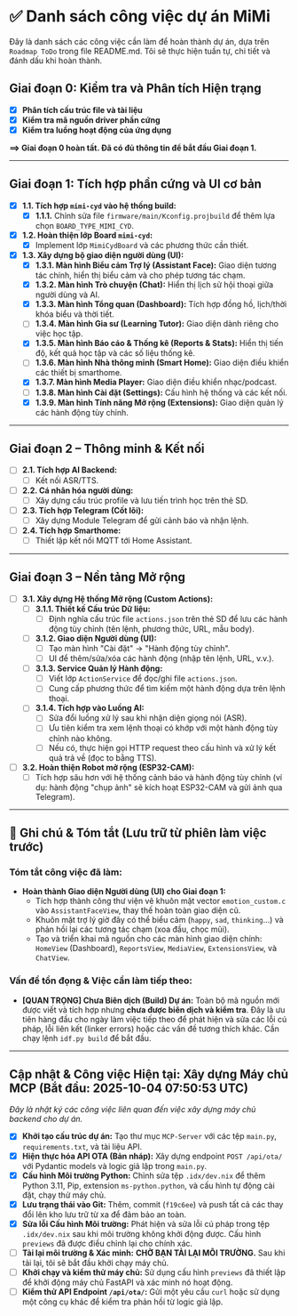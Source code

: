# ✅ Danh sách công việc dự án MiMi

Đây là danh sách các công việc cần làm để hoàn thành dự án, dựa trên `Roadmap ToDo` trong file README.md. Tôi sẽ thực hiện tuần tự, chi tiết và đánh dấu khi hoàn thành.

## Giai đoạn 0: Kiểm tra và Phân tích Hiện trạng

-   [x] **Phân tích cấu trúc file và tài liệu**
-   [x] **Kiểm tra mã nguồn driver phần cứng**
-   [x] **Kiểm tra luồng hoạt động của ứng dụng**

**==> Giai đoạn 0 hoàn tất. Đã có đủ thông tin để bắt đầu Giai đoạn 1.**

---

## Giai đoạn 1: Tích hợp phần cứng và UI cơ bản

-   [x] **1.1. Tích hợp `mimi-cyd` vào hệ thống build:**
    -   [x] **1.1.1.** Chỉnh sửa file `firmware/main/Kconfig.projbuild` để thêm lựa chọn `BOARD_TYPE_MIMI_CYD`.
-   [x] **1.2. Hoàn thiện lớp Board `mimi-cyd`:**
    -   [x] Implement lớp `MimiCydBoard` và các phương thức cần thiết.
-   [x] **1.3. Xây dựng bộ giao diện người dùng (UI):**
    -   [x] **1.3.1. Màn hình Biểu cảm Trợ lý (Assistant Face):** Giao diện tương tác chính, hiển thị biểu cảm và cho phép tương tác chạm.
    -   [x] **1.3.2. Màn hình Trò chuyện (Chat):** Hiển thị lịch sử hội thoại giữa người dùng và AI.
    -   [x] **1.3.3. Màn hình Tổng quan (Dashboard):** Tích hợp đồng hồ, lịch/thời khóa biểu và thời tiết.
    -   [ ] **1.3.4. Màn hình Gia sư (Learning Tutor):** Giao diện dành riêng cho việc học tập.
    -   [x] **1.3.5. Màn hình Báo cáo & Thống kê (Reports & Stats):** Hiển thị tiến độ, kết quả học tập và các số liệu thống kê.
    -   [ ] **1.3.6. Màn hình Nhà thông minh (Smart Home):** Giao diện điều khiển các thiết bị smarthome.
    -   [x] **1.3.7. Màn hình Media Player:** Giao diện điều khiển nhạc/podcast.
    -   [ ] **1.3.8. Màn hình Cài đặt (Settings):** Cấu hình hệ thống và các kết nối.
    -   [x] **1.3.9. Màn hình Tính năng Mở rộng (Extensions):** Giao diện quản lý các hành động tùy chỉnh.

---

## Giai đoạn 2 – Thông minh & Kết nối

-   [ ] **2.1. Tích hợp AI Backend:**
    -   [ ] Kết nối ASR/TTS.
-   [ ] **2.2. Cá nhân hóa người dùng:**
    -   [ ] Xây dựng cấu trúc profile và lưu tiến trình học trên thẻ SD.
-   [ ] **2.3. Tích hợp Telegram (Cốt lõi):**
    -   [ ] Xây dựng Module Telegram để gửi cảnh báo và nhận lệnh.
-   [ ] **2.4. Tích hợp Smarthome:**
    -   [ ] Thiết lập kết nối MQTT tới Home Assistant.

---

## Giai đoạn 3 – Nền tảng Mở rộng

-   [ ] **3.1. Xây dựng Hệ thống Mở rộng (Custom Actions):**
    -   [ ] **3.1.1. Thiết kế Cấu trúc Dữ liệu:**
        -   [ ] Định nghĩa cấu trúc file `actions.json` trên thẻ SD để lưu các hành động tùy chỉnh (tên lệnh, phương thức, URL, mẫu body).
    -   [ ] **3.1.2. Giao diện Người dùng (UI):**
        -   [ ] Tạo màn hình "Cài đặt" -> "Hành động tùy chỉnh".
        -   [ ] UI để thêm/sửa/xóa các hành động (nhập tên lệnh, URL, v.v.).
    -   [ ] **3.1.3. Service Quản lý Hành động:**
        -   [ ] Viết lớp `ActionService` để đọc/ghi file `actions.json`.
        -   [ ] Cung cấp phương thức để tìm kiếm một hành động dựa trên lệnh thoại.
    -   [ ] **3.1.4. Tích hợp vào Luồng AI:**
        -   [ ] Sửa đổi luồng xử lý sau khi nhận diện giọng nói (ASR).
        -   [ ] Ưu tiên kiểm tra xem lệnh thoại có khớp với một hành động tùy chỉnh nào không.
        -   [ ] Nếu có, thực hiện gọi HTTP request theo cấu hình và xử lý kết quả trả về (đọc to bằng TTS).

-   [ ] **3.2. Hoàn thiện Robot mở rộng (ESP32-CAM):**
    -   [ ] Tích hợp sâu hơn với hệ thống cảnh báo và hành động tùy chỉnh (ví dụ: hành động "chụp ảnh" sẽ kích hoạt ESP32-CAM và gửi ảnh qua Telegram).

---

## 📝 Ghi chú & Tóm tắt (Lưu trữ từ phiên làm việc trước)

### Tóm tắt công việc đã làm:

*   **Hoàn thành Giao diện Người dùng (UI) cho Giai đoạn 1:**
    *   Tích hợp thành công thư viện vẽ khuôn mặt vector `emotion_custom.c` vào `AssistantFaceView`, thay thế hoàn toàn giao diện cũ.
    *   Khuôn mặt trợ lý giờ đây có thể biểu cảm (`happy`, `sad`, `thinking`...) và phản hồi lại các tương tác chạm (xoa đầu, chọc mũi).
    *   Tạo và triển khai mã nguồn cho các màn hình giao diện chính: `HomeView` (Dashboard), `ReportsView`, `MediaView`, `ExtensionsView`, và `ChatView`.

### Vấn đề tồn đọng & Việc cần làm tiếp theo:

*   **[QUAN TRỌNG] Chưa Biên dịch (Build) Dự án:** Toàn bộ mã nguồn mới được viết và tích hợp nhưng **chưa được biên dịch và kiểm tra**. Đây là ưu tiên hàng đầu cho ngày làm việc tiếp theo để phát hiện và sửa các lỗi cú pháp, lỗi liên kết (linker errors) hoặc các vấn đề tương thích khác. Cần chạy lệnh `idf.py build` để bắt đầu.

---

## Cập nhật & Công việc Hiện tại: Xây dựng Máy chủ MCP (Bắt đầu: 2025-10-04 07:50:53 UTC)

*Đây là nhật ký các công việc liên quan đến việc xây dựng máy chủ backend cho dự án.*

- [x] **Khởi tạo cấu trúc dự án:** Tạo thư mục `MCP-Server` với các tệp `main.py`, `requirements.txt`, và tài liệu API.
- [x] **Hiện thực hóa API OTA (Bản nháp):** Xây dựng endpoint `POST /api/ota/` với Pydantic models và logic giả lập trong `main.py`.
- [x] **Cấu hình Môi trường Python:** Chỉnh sửa tệp `.idx/dev.nix` để thêm Python 3.11, Pip, extension `ms-python.python`, và cấu hình tự động cài đặt, chạy thử máy chủ.
- [x] **Lưu trạng thái vào Git:** Thêm, commit (`f19c6ee`) và push tất cả các thay đổi lên kho lưu trữ từ xa để đảm bảo an toàn.
- [x] **Sửa lỗi Cấu hình Môi trường:** Phát hiện và sửa lỗi cú pháp trong tệp `.idx/dev.nix` sau khi môi trường không khởi động được. Cấu hình `previews` đã được điều chỉnh lại cho chính xác.
- [ ] **Tải lại môi trường & Xác minh:** **CHỜ BẠN TẢI LẠI MÔI TRƯỜNG.** Sau khi tải lại, tôi sẽ bắt đầu khởi chạy máy chủ.
- [ ] **Khởi chạy và kiểm thử máy chủ:** Sử dụng cấu hình `previews` đã thiết lập để khởi động máy chủ FastAPI và xác minh nó hoạt động.
- [ ] **Kiểm thử API Endpoint `/api/ota/`:** Gửi một yêu cầu `curl` hoặc sử dụng một công cụ khác để kiểm tra phản hồi từ logic giả lập.
